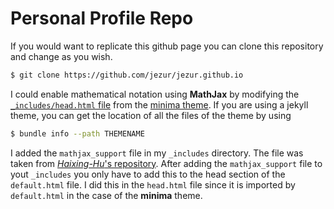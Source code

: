 # Personal Profile Repo

If you would want to replicate this github page you can clone this repository and 
change as you wish.
```bash
$ git clone https://github.com/jezur/jezur.github.io
```
I could enable mathematical notation using **MathJax** by modifying the 
[`_includes/head.html` file](_includes/head.html) from the 
[minima theme](https://github.com/jekyll/minima). 
If you are using a jekyll theme, you can get the location of 
all the files of the theme by using 
```bash
$ bundle info --path THEMENAME
```

I added the `mathjax_support`
file in my `_includes` directory. The file was taken from 
[*Haixing-Hu*'s repository](https://github.com/Haixing-Hu/Haixing-Hu.github.io). 
After adding the `mathjax_support` file to yout `_includes` you only have 
to add this to the head section of the `default.html` file. I did this in 
the `head.html` file since it is imported by `default.html` in the case
of the **minima** theme.  
